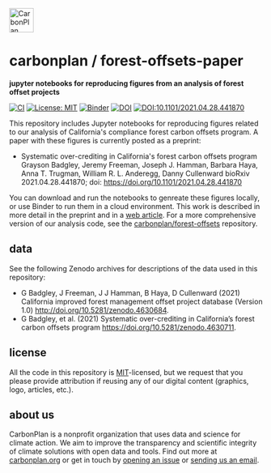 <p align="left" >
<a href='https://carbonplan.org'>
<picture>
  <source media="(prefers-color-scheme: dark)" srcset="https://carbonplan-assets.s3.amazonaws.com/monogram/light-small.png">
  <img alt="CarbonPlan monogram." height="48" src="https://carbonplan-assets.s3.amazonaws.com/monogram/dark-small.png">
</picture>
</a>
</p>

# carbonplan / forest-offsets-paper

**jupyter notebooks for reproducing figures from an analysis of forest offset projects**

[![CI](https://github.com/carbonplan/forest-offsets-paper/actions/workflows/main.yaml/badge.svg)](https://github.com/carbonplan/forest-offsets-paper/actions/workflows/main.yaml)
[![License: MIT](https://img.shields.io/badge/License-MIT-blue.svg)](https://opensource.org/licenses/MIT)
[![Binder](https://mybinder.org/badge_logo.svg)](https://mybinder.org/v2/gh/carbonplan/forrest-offsets-paper/main?urlpath=lab)
[![DOI](https://img.shields.io/badge/code-10.5281/zenodo.4631226-6aa3d5?link=https://doi.org/10.5281/zenodo.4631226)](https://doi.org/10.5281/zenodo.4631226)
[![DOI:10.1101/2021.04.28.441870](http://img.shields.io/badge/preprint-10.1101/2021.04.28.441870-9f3a44.svg)](https://doi.org/10.1101/2021.04.28.441870)

This repository includes Jupyter notebooks for reproducing figures related to our analysis of California's compliance forest carbon offsets program. A paper with these figures is currently posted as a preprint:

- Systematic over-crediting in California's forest carbon offsets program
  Grayson Badgley, Jeremy Freeman, Joseph J. Hamman, Barbara Haya, Anna T. Trugman, William R. L. Anderegg, Danny Cullenward
  bioRxiv 2021.04.28.441870; doi: https://doi.org/10.1101/2021.04.28.441870

You can download and run the notebooks to genreate these figures locally, or use Binder to run them in a cloud environment. This work is described in more detail in the preprint and in a [web article](https://carbonplan.org/research/forest-offsets-explainer). For a more comprehensive version of our analysis code, see the [carbonplan/forest-offsets](https://github.com/carbonplan/forest-offsets-paper) repository.

## data

See the following Zenodo archives for descriptions of the data used in this repository:

- G Badgley, J Freeman, J J Hamman, B Haya, D Cullenward (2021) California improved forest management offset project database (Version 1.0) http://doi.org/10.5281/zenodo.4630684.
- G Badgley, et al. (2021) Systematic over-crediting in California’s forest carbon offsets program https://doi.org/10.5281/zenodo.4630711.

## license

All the code in this repository is [MIT](https://choosealicense.com/licenses/mit/)-licensed, but we request that you please provide attribution if reusing any of our digital content (graphics, logo, articles, etc.).

## about us

CarbonPlan is a nonprofit organization that uses data and science for climate action. We aim to improve the transparency and scientific integrity of climate solutions with open data and tools. Find out more at [carbonplan.org](https://carbonplan.org/) or get in touch by [opening an issue](https://github.com/carbonplan/forest-offsets-paper/issues/new) or [sending us an email](mailto:hello@carbonplan.org).
